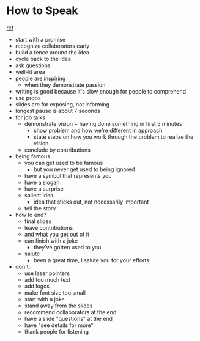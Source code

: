# How to Speak
[ref](https://www.youtube.com/watch?v=Unzc731iCUY)

- start with a promise
- recognize collaborators early
- build a fence around the idea
- cycle back to the idea
- ask questions
- well-lit area
- people are inspiring
  - when they demonstrate passion
- writing is good because it's slow enough for people to comprehend
- use props
- slides are for exposing, not informing
- longest pause is about 7 seconds
- for job talks
  - demonstrate vision + having done something in first 5 minutes
    - show problem and how we're different in approach
    - state steps on how you work through the problem to realize the vision
  - conclude by contributions
- being famous
  - you can get used to be famous 
    - but you never get used to being ignored
  - have a symbol that represents you
  - have a slogan
  - have a surprise
  - salient idea
    - idea that sticks out, not necessarily important
  - tell the story
- how to end?
  - final slides
  - leave contributions
  - and what you get out of it
  - can finish with a joke
    - they've gotten used to you
  - salute
    - been a great time, I salute you for your efforts
- don't:
  - use laser pointers
  - add too much text
  - add logos
  - make font size too small
  - start with a joke
  - stand away from the slides
  - recommend collaborators at the end
  - have a slide "questions" at the end
  - have "see details for more"
  - thank people for listening